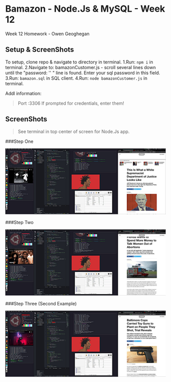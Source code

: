 # Bamazon - Node.Js & MySQL - Week 12
Week 12 Homework - Owen Geoghegan

## Setup & ScreenShots
To setup, clone repo & navigate to directory in terminal.
1.Run: `npm i` in terminal.
2.Navigate to: bamazonCustomer.js - scroll several lines down until the "password: '' " line is found.  Enter your sql password in this field.
3.Run: `bamazon.sql` in SQL client.
4.Run: `node bamazonCustomer.js` in terminal.

Addl information:
>Port :3306
> If prompted for credentials, enter them!

## ScreenShots
> See terminal in top center of screen for Node.Js app.

###Step One

![step one](./step1.jpg)

###Step Two

![step two](./step2.jpg)

###Step Three (Second Example)

![step three](./step3.jpg)
